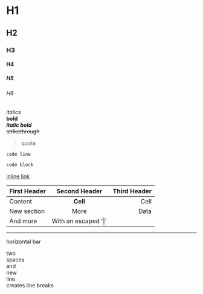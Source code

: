 # H1
## H2
### H3
#### H4
##### H5
###### H6

*italics*  
**bold**  
***italic bold***  
~~strikethrough~~

>quote

`code line`
```markdown
code block
```
[inline link](www.test.ttu)

First Header  | Second Header | Third Header |
 ------------ | :-----------: | -----------: |
Content       |   **Cell**    |         Cell |
New section   |     More      |         Data |
And more      | With an escaped '\|'         ||  

___
horizontal bar

two  
spaces  
and  
new  
line  
creates line breaks